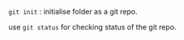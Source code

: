 

`git init` : initialise folder as a git repo.

use `git status` for checking status of the git repo.